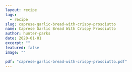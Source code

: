 ```yaml
---
layout: recipe
tags:
  - recipe
slug: caprese-garlic-bread-with-crispy-prosciutto
name: Caprese Garlic Bread With Crispy Prosciutto
author: hunter-parks
date: 2020-01-01
excerpt: ""
featured: false
image: ""

pdf: "caprese-garlic-bread-with-crispy-prosciutto.pdf"
---
```

